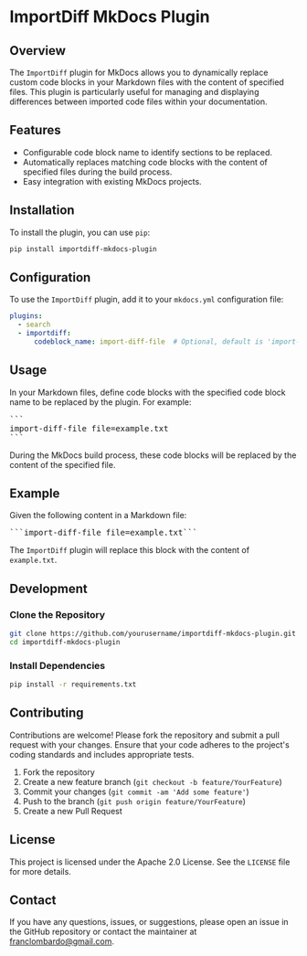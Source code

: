 # ImportDiff MkDocs Plugin

## Overview

The `ImportDiff` plugin for MkDocs allows you to dynamically replace custom code blocks in your Markdown files with the content of specified files. This plugin is particularly useful for managing and displaying differences between imported code files within your documentation.

## Features

- Configurable code block name to identify sections to be replaced.
- Automatically replaces matching code blocks with the content of specified files during the build process.
- Easy integration with existing MkDocs projects.

## Installation

To install the plugin, you can use `pip`:

```bash
pip install importdiff-mkdocs-plugin
```

## Configuration

To use the `ImportDiff` plugin, add it to your `mkdocs.yml` configuration file:

```yaml
plugins:
  - search
  - importdiff:
      codeblock_name: import-diff-file  # Optional, default is 'import-diff-file'
```

## Usage

In your Markdown files, define code blocks with the specified code block name to be replaced by the plugin. For example:

<pre>
```
import-diff-file file=example.txt
```
</pre>

During the MkDocs build process, these code blocks will be replaced by the content of the specified file.

## Example

Given the following content in a Markdown file:

<pre>
```import-diff-file file=example.txt```
</pre>

The `ImportDiff` plugin will replace this block with the content of `example.txt`.

## Development

### Clone the Repository

```bash
git clone https://github.com/yourusername/importdiff-mkdocs-plugin.git
cd importdiff-mkdocs-plugin
```

### Install Dependencies

```bash
pip install -r requirements.txt
```

<!-- ### Run Tests

To run tests for the plugin, use the following command:

```bash
pytest
``` -->

## Contributing

Contributions are welcome! Please fork the repository and submit a pull request with your changes. Ensure that your code adheres to the project's coding standards and includes appropriate tests.

1. Fork the repository
2. Create a new feature branch (`git checkout -b feature/YourFeature`)
3. Commit your changes (`git commit -am 'Add some feature'`)
4. Push to the branch (`git push origin feature/YourFeature`)
5. Create a new Pull Request

## License

This project is licensed under the Apache 2.0 License. See the `LICENSE` file for more details.

## Contact

If you have any questions, issues, or suggestions, please open an issue in the GitHub repository or contact the maintainer at <franclombardo@gmail.com>.
